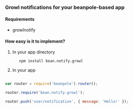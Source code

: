 ### Growl notifications for your beanpole-based app


#### Requirements

- growlnotify         
    
#### How easy is it to implement?
                            
1. In your app directory

          npm install bean.notify.growl

2. In your app

```javascript
   
var router = require('beanpole').router();

router.require('bean.notify.growl');

router.push('user/notification', { message: 'Hello!' });


```